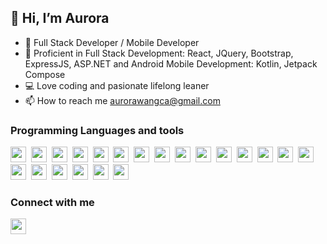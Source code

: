 ## 👋 Hi, I’m Aurora
- 👀 Full Stack Developer / Mobile Developer
- 🌱 Proficient in Full Stack Development: React, JQuery, Bootstrap, ExpressJS, ASP.NET and Android Mobile Development: Kotlin, Jetpack Compose
- :computer: Love coding and pasionate lifelong leaner
- 📫 How to reach me aurorawangca@gmail.com

### Programming Languages and tools
<a href='https://reactjs.org/'><img width='25px' height='25px' src='https://cdn.jsdelivr.net/gh/devicons/devicon/icons/react/react-original.svg'></a>&nbsp;
<a href='https://developer.mozilla.org/en-US/docs/Web/JavaScript'><img width='25px' height='25px' src='https://cdn.jsdelivr.net/gh/devicons/devicon/icons/javascript/javascript-original.svg'></a>&nbsp;
<a href='https://developer.mozilla.org/en-US/docs/Web/HTML'><img width='25px' height='25px' src='https://cdn.jsdelivr.net/gh/devicons/devicon/icons/html5/html5-original.svg'></a>&nbsp;
<a href='https://developer.mozilla.org/en-US/docs/Web/CSS'><img width='25px' height='25px' src='https://cdn.jsdelivr.net/gh/devicons/devicon/icons/css3/css3-original.svg'></a>&nbsp;
<a href='https://getbootstrap.com/'><img width='25px' height='25px' src='https://cdn.jsdelivr.net/gh/devicons/devicon/icons/bootstrap/bootstrap-original.svg'></a>&nbsp;
<a href='https://nodejs.org/en/'><img width='25px' height='25px' src='https://cdn.jsdelivr.net/gh/devicons/devicon/icons/nodejs/nodejs-original.svg'></a>&nbsp;
<a href='https://expressjs.com/'><img width='25px' height='25px' src='https://cdn.jsdelivr.net/gh/devicons/devicon/icons/express/express-original.svg'></a>&nbsp;
<a href='https://www.mongodb.com/'><img width='25px' height='25px' src='https://cdn.jsdelivr.net/gh/devicons/devicon/icons/mongodb/mongodb-original.svg'></a>&nbsp;
<a href='https://firebase.google.com/'><img width='25px' height='25px' src='https://cdn.jsdelivr.net/gh/devicons/devicon/icons/firebase/firebase-plain.svg'></a>&nbsp;
<a href='https://learn.microsoft.com/en-us/dotnet/csharp/tour-of-csharp/#:~:text=C%23%20is%20an%20object%2Doriented,create%20and%20use%20software%20components.'><img width='25px' height='25px' src='https://cdn.jsdelivr.net/gh/devicons/devicon/icons/csharp/csharp-original.svg'></a>&nbsp;
<a href='https://visualstudio.microsoft.com/'><img width='25px' height='25px' src='https://cdn.jsdelivr.net/gh/devicons/devicon/icons/visualstudio/visualstudio-original.svg'></a>&nbsp;
<a href='https://www.mysql.com/'><img width='25px' height='25px' src='https://cdn.jsdelivr.net/gh/devicons/devicon/icons/mysql/mysql-original.svg'></a>&nbsp;
<a href='https://www.microsoft.com/en-ca/sql-server/sql-server-downloads'><img width='25px' height='25px' src='http://cdn.jsdelivr.net/gh/devicons/devicon/icons/microsoftsqlserver/microsoftsqlserver-original.svg'></a>&nbsp;
<a href='https://www.python.org/'><img width='25px' height='25px' src='https://cdn.jsdelivr.net/gh/devicons/devicon/icons/python/python-original.svg'></a>&nbsp;
<a href='https://git-scm.com/'><img width='25px' height='25px' src='https://cdn.jsdelivr.net/gh/devicons/devicon/icons/git/git-plain.svg'></a>&nbsp;
<a href='https://www.figma.com'><img width='25px' height='25px' src='https://cdn.jsdelivr.net/gh/devicons/devicon/icons/figma/figma-original.svg'></a>&nbsp;
<a href='https://www.gimp.org/'><img width='25px' height='25px' src='https://cdn.jsdelivr.net/gh/devicons/devicon/icons/gimp/gimp-original.svg'></a>&nbsp;
<a href='https://code.visualstudio.com/'><img width='25px' height='25px' src='https://cdn.jsdelivr.net/gh/devicons/devicon/icons/vscode/vscode-original.svg'></a>&nbsp;
<a href='https://developer.android.com/?gad_source=1&gclid=CjwKCAjw68K4BhAuEiwAylp3ko6TG3tiRoHFRP96PKAcV4B7LCXqZSVey0dMNu6smC6_6bOu-5cZ7hoCs7oQAvD_BwE&gclsrc=aw.ds'><img width='25px' height='25px' src='https://cdn.jsdelivr.net/gh/devicons/devicon/icons/android/android-original.svg'></a>&nbsp;
<a href='https://kotlinlang.org/'><img width='25px' height='25px' src='https://cdn.jsdelivr.net/gh/devicons/devicon/icons/kotlin/kotlin-original.svg'></a>&nbsp;
<a href='https://developer.android.com/compose'><img width='25px' height='25px' src='https://cdn.jsdelivr.net/gh/devicons/devicon/icons/jetpackcompose/jetpackcompose-original.svg'></a>&nbsp;
### Connect with me
<a href='https://www.linkedin.com/in/aurorawangca/'><img width='25px' height='25px' src='https://cdn.jsdelivr.net/gh/devicons/devicon/icons/linkedin/linkedin-original.svg'></a> 
<!---
AuroraRW/AuroraRW is a ✨ special ✨ repository because its `README.md` (this file) appears on your GitHub profile.
You can click the Preview link to take a look at your changes.
--->
